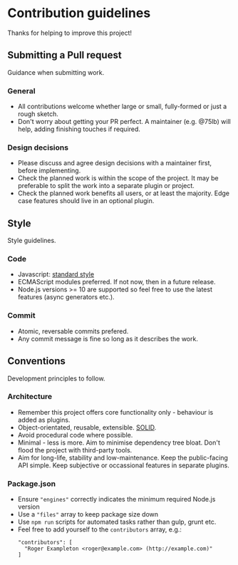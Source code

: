 # Contribution guidelines

Thanks for helping to improve this project!

## Submitting a Pull request

Guidance when submitting work.

### General

* All contributions welcome whether large or small, fully-formed or just a rough sketch.
* Don't worry about getting your PR perfect. A maintainer (e.g. @75lb) will help, adding finishing touches if required.

### Design decisions

* Please discuss and agree design decisions with a maintainer first, before implementing.
* Check the planned work is within the scope of the project. It may be preferable to split the work into a separate plugin or project.
* Check the planned work benefits all users, or at least the majority. Edge case features should live in an optional plugin.

## Style

Style guidelines.

### Code

* Javascript: [standard style](https://standardjs.com/)
* ECMAScript modules preferred. If not now, then in a future release.
* Node.js versions >= 10 are supported so feel free to use the latest features (async generators etc.).

### Commit

* Atomic, reversable commits prefered.
* Any commit message is fine so long as it describes the work.

## Conventions

Development principles to follow.

### Architecture

* Remember this project offers core functionality only - behaviour is added as plugins.
* Object-orientated, reusable, extensible. [SOLID](https://en.wikipedia.org/wiki/SOLID).
* Avoid procedural code where possible.
* Minimal - less is more. Aim to minimise dependency tree bloat. Don't flood the project with third-party tools.
* Aim for long-life, stability and low-maintenance. Keep the public-facing API simple. Keep subjective or occassional features in separate plugins.

### Package.json

* Ensure `"engines"` correctly indicates the minimum required Node.js version
* Use a `"files"` array to keep package size down
* Use `npm run` scripts for automated tasks rather than gulp, grunt etc.
* Feel free to add yourself to the `contributors` array, e.g.:
    ```
    "contributors": [
      "Roger Exampleton <roger@example.com> (http://example.com)"
    ]
    ```
